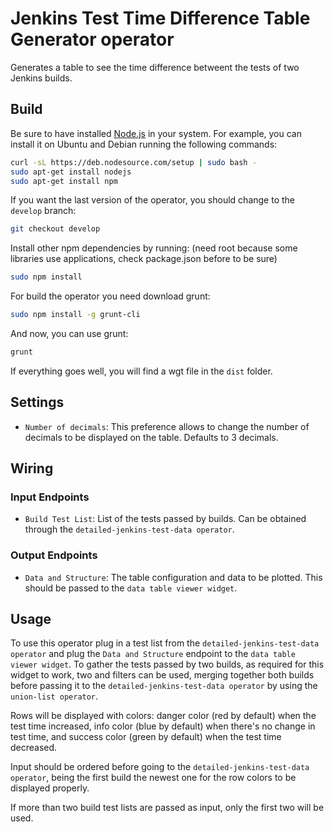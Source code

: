 Jenkins Test Time Difference Table Generator operator
======================

Generates a table to see the time difference betweent the tests of two Jenkins builds.

Build
-----

Be sure to have installed [Node.js](http://node.js) in your system. For example, you can install it on Ubuntu and Debian running the following commands:

```bash
curl -sL https://deb.nodesource.com/setup | sudo bash -
sudo apt-get install nodejs
sudo apt-get install npm
```

If you want the last version of the operator, you should change to the `develop` branch:

```bash
git checkout develop
```

Install other npm dependencies by running: (need root because some libraries use applications, check package.json before to be sure)

```bash
sudo npm install
```

For build the operator you need download grunt:

```bash
sudo npm install -g grunt-cli
```

And now, you can use grunt:

```bash
grunt
```

If everything goes well, you will find a wgt file in the `dist` folder.

## Settings

- `Number of decimals`: This preference allows to change the number of decimals to be displayed on the table. Defaults to 3 decimals.

## Wiring

### Input Endpoints

- `Build Test List`: List of the tests passed by builds. Can be obtained through the `detailed-jenkins-test-data operator`.

### Output Endpoints

- `Data and Structure`: The table configuration and data to be plotted. This should be passed to the `data table viewer widget`.

## Usage

To use this operator plug in a test list from the `detailed-jenkins-test-data operator` and plug the `Data and Structure` endpoint to the `data table viewer widget`. To gather the tests passed by two builds, as required for this widget to work, two and filters can be used, merging together both builds before passing it to the `detailed-jenkins-test-data operator` by using the `union-list operator`.

Rows will be displayed with colors: danger color (red by default) when the test time increased, info color (blue by default) when there's no change in test time, and success color (green by default) when the test time decreased.

Input should be ordered before going to the `detailed-jenkins-test-data operator`, being the first build the newest one for the row colors to be displayed properly.

If more than two build test lists are passed as input, only the first two will be used.